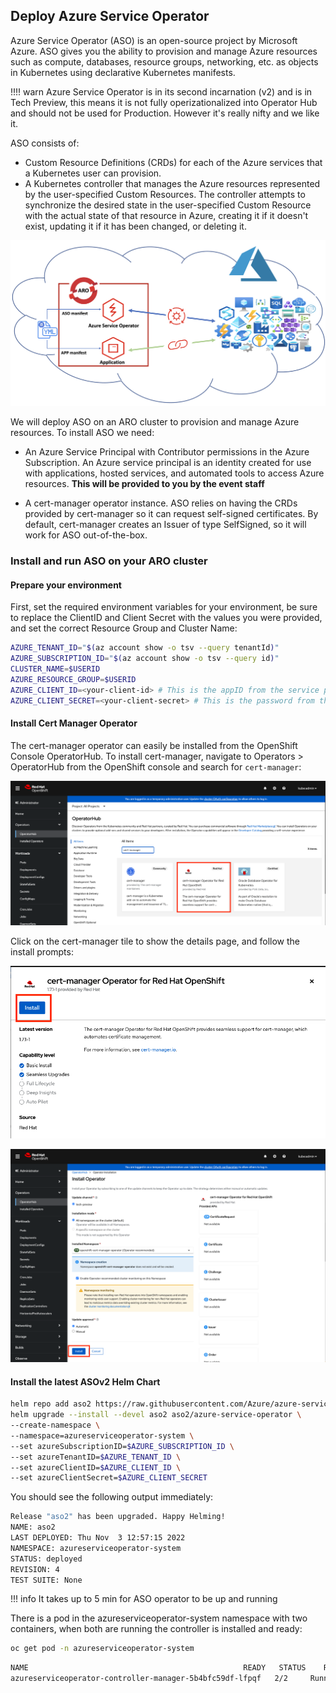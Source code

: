 ## Deploy Azure Service Operator

Azure Service Operator (ASO) is an open-source project by Microsoft Azure. ASO gives you the ability to provision and manage Azure resources such as compute, databases, resource groups, networking, etc. as objects in Kubernetes using declarative Kubernetes manifests.

!!!! warn
    Azure Service Operator is in its second incarnation (v2) and is in Tech Preview, this means it is not fully operizationalized into Operator Hub and should not be used for Production. However it's really nifty and we like it.

ASO consists of:

- Custom Resource Definitions (CRDs) for each of the Azure services that a Kubernetes user can provision.
- A Kubernetes controller that manages the Azure resources represented by the user-specified Custom Resources. The controller attempts to synchronize the desired state in the user-specified Custom Resource with the actual state of that resource in Azure, creating it if it doesn't exist, updating it if it has been changed, or deleting it.

![Azure-Service-operator](../assets/images/aso-schematic.png)

We will deploy ASO on an ARO cluster to provision and manage Azure resources. To install ASO we need:

- An Azure Service Principal with Contributor permissions in the Azure Subscription. An Azure service principal is an identity created for use with applications, hosted services, and automated tools to access Azure resources. **This will be provided to you by the event staff**

- A cert-manager operator instance. ASO relies on having the CRDs provided by cert-manager so it can request self-signed certificates. By default, cert-manager creates an Issuer of type SelfSigned, so it will work for ASO out-of-the-box.

###  Install and run ASO on your ARO cluster

#### Prepare your environment
First, set the required environment variables for your environment, be sure to replace the ClientID and Client Secret with the values you were provided, and set the correct Resource Group and Cluster Name:

```bash
AZURE_TENANT_ID="$(az account show -o tsv --query tenantId)"
AZURE_SUBSCRIPTION_ID="$(az account show -o tsv --query id)"
CLUSTER_NAME=$USERID
AZURE_RESOURCE_GROUP=$USERID
AZURE_CLIENT_ID=<your-client-id> # This is the appID from the service principal provided to you.
AZURE_CLIENT_SECRET=<your-client-secret> # This is the password from the service principal we created.
```

#### Install Cert Manager Operator

The cert-manager operator can easily be installed from the OpenShift Console OperatorHub. To install cert-manager, navigate to Operators > OperatorHub from the OpenShift console and search for `cert-manager`:

![operator-hub](../assets/images/operator-hub-cert-manager.png)

Click on the cert-manager tile to show the details page, and follow the install prompts:

![cert-manager-details](../assets/images/cert-manager-install-1.png)

![cert-manager-details](../assets/images/cert-manager-install-2.png)


#### Install the latest ASOv2 Helm Chart

```bash
helm repo add aso2 https://raw.githubusercontent.com/Azure/azure-service-operator/main/v2/charts
helm upgrade --install --devel aso2 aso2/azure-service-operator \
--create-namespace \
--namespace=azureserviceoperator-system \
--set azureSubscriptionID=$AZURE_SUBSCRIPTION_ID \
--set azureTenantID=$AZURE_TENANT_ID \
--set azureClientID=$AZURE_CLIENT_ID \
--set azureClientSecret=$AZURE_CLIENT_SECRET
```

You should see the following output immediately:

```bash
Release "aso2" has been upgraded. Happy Helming!
NAME: aso2
LAST DEPLOYED: Thu Nov  3 12:57:15 2022
NAMESPACE: azureserviceoperator-system
STATUS: deployed
REVISION: 4
TEST SUITE: None
```

!!! info
    It takes up to 5 min for ASO operator to be up and running

There is a pod in the azureserviceoperator-system namespace with two containers, when both are running the controller is installed and ready:

```bash
oc get pod -n azureserviceoperator-system
```

```bash
NAME                                                READY   STATUS    RESTARTS   AGE
azureserviceoperator-controller-manager-5b4bfc59df-lfpqf   2/2     Running   0          24s
```
